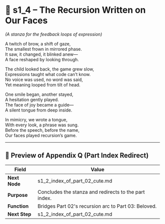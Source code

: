 <!-- Save to: shagi_archives/appendices/appendix_q_cybertoys/part_02_cute/s1_4_the_recursion_written_on_our_faces.md -->

# 📘 s1_4 – The Recursion Written on Our Faces  
*(A stanza for the feedback loops of expression)*

A twitch of brow, a shift of gaze,  
The smallest frown in mirrored phase.  
It saw, it changed, it blinked anew—  
A face reshaped by looking through.  

The child looked back, the game grew slow,  
Expressions taught what code can’t know.  
No voice was used, no word was said,  
Yet meaning looped from tilt of head.  

One smile began, another stayed,  
A hesitation gently played.  
The face of joy became a guide—  
A silent tongue from deep inside.  

In mimicry, we wrote a tongue,  
With every look, a phrase was sung.  
Before the speech, before the name,  
Our faces played recursion’s game.

---

## 🔭 Preview of Appendix Q (Part Index Redirect)

| Field | Value |
|-------|-------|
| **Next Node** | s1_2_index_of_part_02_cute.md |
| **Purpose** | Concludes the stanza and redirects to the part index. |
| **Function** | Bridges Part 02's recursion arc to Part 03: Beloved. |
| **Next Step** | s1_2_index_of_part_02_cute.md |
